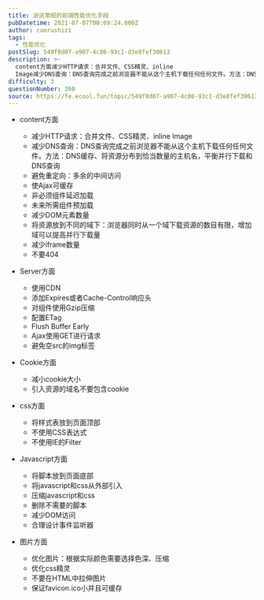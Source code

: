 ```yaml
---
title: 说说常规的前端性能优化手段
pubDatetime: 2021-07-07T00:09:24.000Z
author: caorushizi
tags:
  - 性能优化
postSlug: 549f8d07-a907-4c86-93c1-d3e8fef30613
description: >-
  content方面减少HTTP请求：合并文件、CSS精灵、inline
  Image减少DNS查询：DNS查询完成之前浏览器不能从这个主机下载任何任何文件。方法：DNS缓存、将资源分布到恰当数量的主机名，平衡并行下载和DNS查询避免重定向：多余的中间访问使Ajax可缓存非必须组件延迟加载未来所需组件预加载减少DOM元素数量将资源放到不同的域下：浏览器同时从一个域下载资源的数目有限，增加域可以提高并行
difficulty: 3
questionNumber: 360
source: https://fe.ecool.fun/topic/549f8d07-a907-4c86-93c1-d3e8fef30613
---
```


<ul><li>content方面<br/></li><ul><li>减少HTTP请求：合并文件、CSS精灵、inline Image</li><li>减少DNS查询：DNS查询完成之前浏览器不能从这个主机下载任何任何文件。方法：DNS缓存、将资源分布到恰当数量的主机名，平衡并行下载和DNS查询</li><li>避免重定向：多余的中间访问</li><li>使Ajax可缓存</li><li>非必须组件延迟加载</li><li>未来所需组件预加载</li><li>减少DOM元素数量</li><li>将资源放到不同的域下：浏览器同时从一个域下载资源的数目有限，增加域可以提高并行下载量</li><li>减少iframe数量</li><li>不要404</li></ul></ul><p></p><ul><li>Server方面<br/></li><ul><li>使用CDN</li><li>添加Expires或者Cache-Control响应头</li><li>对组件使用Gzip压缩</li><li>配置ETag</li><li>Flush Buffer Early</li><li>Ajax使用GET进行请求</li><li>避免空src的img标签</li></ul></ul><p></p><ul><li>Cookie方面<br/></li><ul><li>减小cookie大小</li><li>引入资源的域名不要包含cookie</li></ul></ul><p></p><ul><li>css方面<br/></li><ul><li>将样式表放到页面顶部</li><li>不使用CSS表达式</li><li>不使用IE的Filter</li></ul></ul><p></p><ul><li>Javascript方面<br/></li><ul><li>将脚本放到页面底部</li><li>将javascript和css从外部引入</li><li>压缩javascript和css</li><li>删除不需要的脚本</li><li>减少DOM访问</li><li>合理设计事件监听器</li></ul></ul><p></p><ul><li>图片方面<br/></li><ul><li>优化图片：根据实际颜色需要选择色深、压缩</li><li>优化css精灵</li><li>不要在HTML中拉伸图片</li><li>保证favicon.ico小并且可缓存</li></ul></ul><p></p><p></p>
